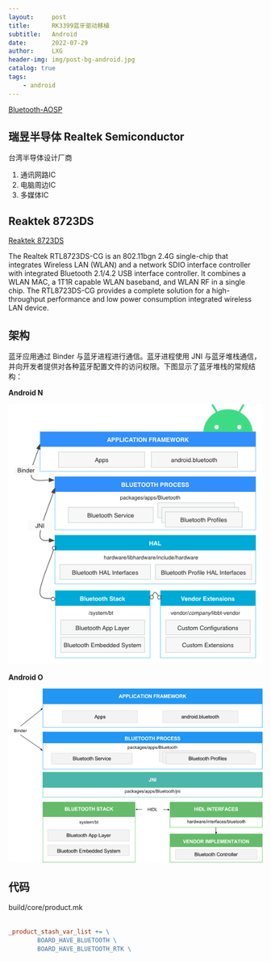 ```yaml
---
layout:     post
title:      RK3399蓝牙驱动移植
subtitle:   Android
date:       2022-07-29
author:     LXG
header-img: img/post-bg-android.jpg
catalog: true
tags:
    - android
---
```


[Bluetooth-AOSP](https://source.android.google.cn/devices/bluetooth?hl=zh-cn)

## 瑞昱半导体 Realtek Semiconductor

台湾半导体设计厂商

1. 通讯网路IC
2. 电脑周边IC
3. 多媒体IC

## Reaktek 8723DS

[Reaktek 8723DS](https://www.realtek.com/zh/products/communications-network-ics/item/rtl8723ds)

The Realtek RTL8723DS-CG is an 802.11bgn 2.4G single-chip that integrates Wireless LAN (WLAN) and a network SDIO interface controller with integrated Bluetooth 2.1/4.2 USB interface controller.
It combines a WLAN MAC, a 1T1R capable WLAN baseband, and WLAN RF in a single chip.
The RTL8723DS-CG provides a complete solution for a high-throughput performance and low power consumption integrated wireless LAN device.

## 架构

蓝牙应用通过 Binder 与蓝牙进程进行通信。蓝牙进程使用 JNI 与蓝牙堆栈通信，并向开发者提供对各种蓝牙配置文件的访问权限。下图显示了蓝牙堆栈的常规结构：

**Android N**

![ape_fwk_bluetooth](/images/hardware/bluetooth/ape_fwk_bluetooth.png)

**Android O**

![fluoride_architecture](/images/hardware/bluetooth/fluoride_architecture.png)

## 代码

build/core/product.mk

```mk

_product_stash_var_list += \
        BOARD_HAVE_BLUETOOTH \
        BOARD_HAVE_BLUETOOTH_RTK \

```









